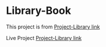 # Library-Book
This project is from [Project-Library link](https://www.theodinproject.com/)

Live Project 
[Project-Library link]( https://jhonacs2.github.io/Library-Book/.)
